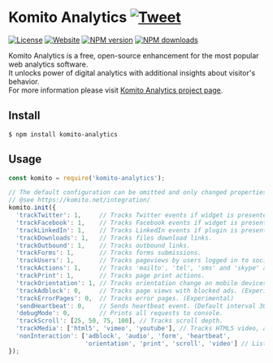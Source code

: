 # Komito Analytics [![Tweet](https://img.shields.io/twitter/url/http/shields.io.svg?style=social)](https://twitter.com/intent/tweet?text=Komito%20Analytics%20-%20Unlock%20the%20power%20of%20digital%20analytics%20with%20additional%20insights%20about%20visitor%27s%20behavior.&url=https://komito.net/&via=GitHub&hashtags=KomitoAnalytics,GoogleAnalytics,AdobeAnalytics,EventTracking,MediaTracking)
[![License](http://img.shields.io/:license-apache-blue.svg)](http://www.apache.org/licenses/LICENSE-2.0.html) [![Website](https://img.shields.io/website-up-down-green-red/https/komito.net.svg?style=flat)](https://komito.net) [![NPM version](https://img.shields.io/npm/v/komito-analytics.svg?style=flat)](https://npmjs.org/package/komito-analytics) [![NPM downloads](https://img.shields.io/npm/dm/komito-analytics.svg?style=flat)](https://npmjs.org/package/komito-analytics)

Komito Analytics is a free, open-source enhancement for the most popular web analytics software.<br>
It unlocks power of digital analytics with additional insights about visitor's behavior.<br>
For more information please visit [Komito Analytics project page](https://komito.net).

## Install

```
$ npm install komito-analytics
```

## Usage

```js
const komito = require('komito-analytics');

// The default configuration can be omitted and only changed properties can be included.
// @see https://komito.net/integration/
komito.init({
  'trackTwitter': 1,     // Tracks Twitter events if widget is presented on page.
  'trackFacebook': 1,    // Tracks Facebook events if widget is presented on page.
  'trackLinkedIn': 1,    // Tracks LinkedIn events if plugin is presented on page.
  'trackDownloads': 1,   // Tracks files download links.
  'trackOutbound': 1,    // Tracks outbound links.
  'trackForms': 1,       // Tracks forms submissions.
  'trackUsers': 1,       // Tracks pageviews by users logged in to social networks.
  'trackActions': 1,     // Tracks 'mailto', 'tel', 'sms' and 'skype' actions.
  'trackPrint': 1,       // Tracks page print actions.
  'trackOrientation': 1, // Tracks orientation change on mobile devices.
  'trackAdblock': 0,     // Tracks page views with blocked ads. (Experimental)
  'trackErrorPages': 0,  // Tracks error pages. (Experimental)
  'sendHeartbeat': 0,    // Sends heartbeat event. (Default interval 30 seconds)
  'debugMode': 0,        // Prints all requests to console.
  'trackScroll': [25, 50, 75, 100], // Tracks scroll depth.
  'trackMedia': ['html5', 'vimeo', 'youtube'], // Tracks HTML5 video, audio, Vimeo and YouTube players events.
  'nonInteraction': ['adblock', 'audio', 'form', 'heartbeat',
                     'orientation', 'print', 'scroll', 'video'] // List of non interaction events.
});
```